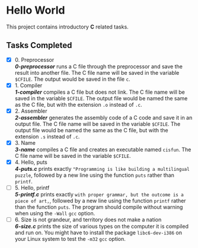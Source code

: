 # Hello World

This project contains introductory __C__ related tasks.

## Tasks Completed

+ [x] 0\. Preprocessor<br/>_**0-preprocessor**_ runs a C file through the preprocessor and save the result into another file. The C file name will be saved in the variable `$CFILE`. The output would be saved in the file `c`.
+ [x] 1\. Compiler<br/>_**1-compiler**_ compiles a C file but does not link. The C file name will be saved in the variable `$CFILE`. The output file would be named the same as the C file, but with the extension `.o` instead of `.c`.
+ [x] 2\. Assembler<br/>_**2-assembler**_ generates the assembly code of a C code and save it in an output file. The C file name will be saved in the variable `$CFILE`. The output file would be named the same as the C file, but with the extension `.s` instead of `.c`.
+ [x] 3\. Name<br/>_**3-name**_ compiles a C file and creates an executable named `cisfun`. The C file name will be saved in the variable `$CFILE`.
+ [x] 4\. Hello, puts<br/>_**4-puts.c**_ prints exactly `"Programming is like building a multilingual puzzle`, followed by a new line using the function `puts` rather than `printf`.
+ [ ] 5\. Hello, printf<br/>_**5-printf.c**_ prints exactly `with proper grammar, but the outcome is a piece of art,`, followed by a new line using the function `printf` rather than the function `puts`. The program should compile without warning when using the `-Wall` `gcc` option.
+ [ ] 6\. Size is not grandeur, and territory does not make a nation<br/>_**6-size.c**_ prints the size of various types on the computer it is compiled and run on. You might have to install the package `libc6-dev-i386` on your Linux system to test the `-m32` `gcc` option.
